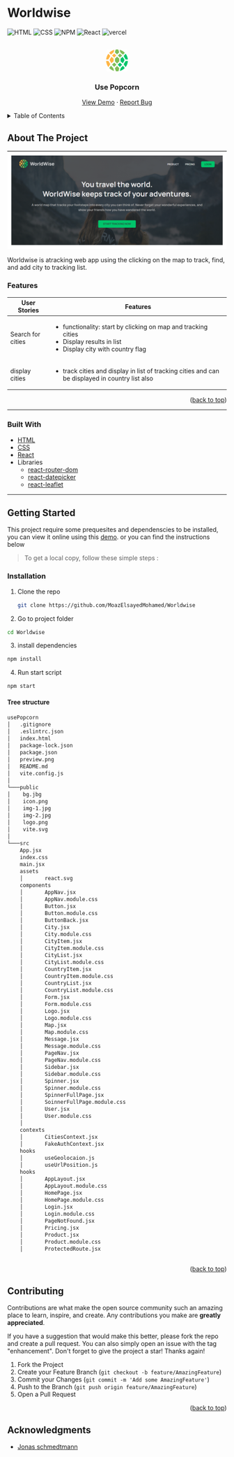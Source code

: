 # Worldwise

<div id="top"></div>

![HTML](https://img.shields.io/badge/HTML5-E34F26?style=for-the-badge&logo=html5&logoColor=white)
![CSS](https://img.shields.io/badge/CSS3-1572B6?style=for-the-badge&logo=css3&logoColor=white)
![NPM](https://img.shields.io/badge/NPM-%23000000.svg?style=for-the-badge&logo=npm&logoColor=white)
![React](https://img.shields.io/badge/React-20232A?style=for-the-badge&logo=react&logoColor=61DAFB)
![vercel](https://img.shields.io/badge/vercel-000?style=for-the-badge&logo=vercel&logoColor=white)

<!-- PROJECT LOGO -->
<br />
<div align="center">
  <a href="https://worldwise-track-app.vercel.app/">
    <img src="./public/icon.png" alt="Logo" height="50"  >
  </a>

  <h3 align="center">Use Popcorn</h3>

  <p align="center">
    <a href="https://worldwise-track-app.vercel.app/">View Demo</a>
    ·
    <a href="https://github.com/MoazElsayedMohamed/Worldwise/issues">Report Bug</a>
  </p>
</div>

<!-- TABLE OF CONTENTS -->
<details>
  <summary>Table of Contents</summary>
  <ol>
    <li>
      <a href="#about-the-project">About The Project</a>
      <ul>
        <li><a href="#features">Features</a></li>
        <li><a href="#built-with">Built With</a></li>
        <li><a href="#flowchart">Flowchart</a></li>
        <li><a href="#architecture">Architecture</a></li>
      </ul>
    </li>
    <li>
      <a href="#getting-started">Getting Started</a>
      <ul>
        <li><a href="#installation">Installation</a></li>
        <li><a href="#tree-structure">Tree Structure</a></li>
      </ul>
    </li>
    <li><a href="#contributing">Contributing</a></li>
    <li><a href="#acknowledgments">Acknowledgments</a></li>
  </ol>
</details>

<!-- ABOUT THE PROJECT -->

## About The Project

![usePopcorn preview](./preview.png)

Worldwise is atracking web app using the clicking on the map to track, find, and add city to tracking list.

### Features

| User Stories      | Features                                                                                                                                |
| ----------------- | --------------------------------------------------------------------------------------------------------------------------------------- |
| Search for cities | <ul><li>functionality: start by clicking on map and tracking cities <li>Display results in list<li>Display city with country flag </ul> |
| display cities    | <ul><li>track cities and display in list of tracking cities and can be displayed in country list also</ul>                              |

<p align="right">(<a href="#top">back to top</a>)</p>

---

### Built With

- [HTML](https://html.com/)
- [CSS](https://www.w3schools.com/css/)
- [React](https://www.npmjs.com/package/react)
- Libraries
  - [react-router-dom](https://www.npmjs.com/package/react-router-dom)
  - [react-datepicker](https://www.npmjs.com/package/react-datepicker)
  - [react-leaflet](https://www.npmjs.com/package/react-leaflet)

---

<!-- GETTING STARTED -->

## Getting Started

This project require some prequesites and dependenscies to be installed, you can view it online using this [demo](https://worldwise-track-app.vercel.app/). or you can find the instructions below

> To get a local copy, follow these simple steps :

### Installation

1. Clone the repo
   ```sh
   git clone https://github.com/MoazElsayedMohamed/Worldwise
   ```
2. Go to project folder

```bash
cd Worldwise
```

3. install dependencies

```bash
npm install
```

4. Run start script

```bash
npm start
```

#### Tree structure

```
usePopcorn
│   .gitignore
│   .eslintrc.json
│   index.html
│   package-lock.json
│   package.json
│   preview.png
│   README.md
│   vite.config.js
│
└───public
│    bg.jbg
│    icon.png
│    img-1.jpg
│    img-2.jpg
│    logo.png
│    vite.svg
│
└───src
    App.jsx
    index.css
    main.jsx
    assets
    │       react.svg
    components
    │       AppNav.jsx
    │       AppNav.module.css
    │       Button.jsx
    │       Button.module.css
    │       ButtonBack.jsx
    │       City.jsx
    │       City.module.css
    │       CityItem.jsx
    │       CityItem.module.css
    │       CityList.jsx
    │       CityList.module.css
    │       CountryItem.jsx
    │       CountryItem.module.css
    │       CountryList.jsx
    │       CountryList.module.css
    │       Form.jsx
    │       Form.module.css
    │       Logo.jsx
    │       Logo.module.css
    │       Map.jsx
    │       Map.module.css
    │       Message.jsx
    │       Message.module.css
    │       PageNav.jsx
    │       PageNav.module.css
    │       Sidebar.jsx
    │       Sidebar.module.css
    │       Spinner.jsx
    │       Spinner.module.css
    │       SpinnerFullPage.jsx
    │       SoinnerFullPage.module.css
    │       User.jsx
    │       User.module.css
    │
    contexts
    │       CitiesContext.jsx
    │       FakeAuthContext.jsx
    hooks
    │       useGeolocaion.js
    │       useUrlPosition.js
    hooks
    │       AppLayout.jsx
    │       AppLayout.module.css
    │       HomePage.jsx
    │       HomePage.module.css
    │       Login.jsx
    │       Login.module.css
    │       PageNotFound.jsx
    │       Pricing.jsx
    │       Product.jsx
    │       Product.module.css
    │       ProtectedRoute.jsx


```

<p align="right">(<a href="#top">back to top</a>)</p>

<!-- CONTRIBUTING -->

## Contributing

Contributions are what make the open source community such an amazing place to learn, inspire, and create. Any contributions you make are **greatly appreciated**.

If you have a suggestion that would make this better, please fork the repo and create a pull request. You can also simply open an issue with the tag "enhancement".
Don't forget to give the project a star! Thanks again!

1. Fork the Project
2. Create your Feature Branch (`git checkout -b feature/AmazingFeature`)
3. Commit your Changes (`git commit -m 'Add some AmazingFeature'`)
4. Push to the Branch (`git push origin feature/AmazingFeature`)
5. Open a Pull Request

<p align="right">(<a href="#top">back to top</a>)</p>

<!-- ACKNOWLEDGMENTS -->

## Acknowledgments

- [Jonas schmedtmann](https://github.com/jonasschmedtmann)
